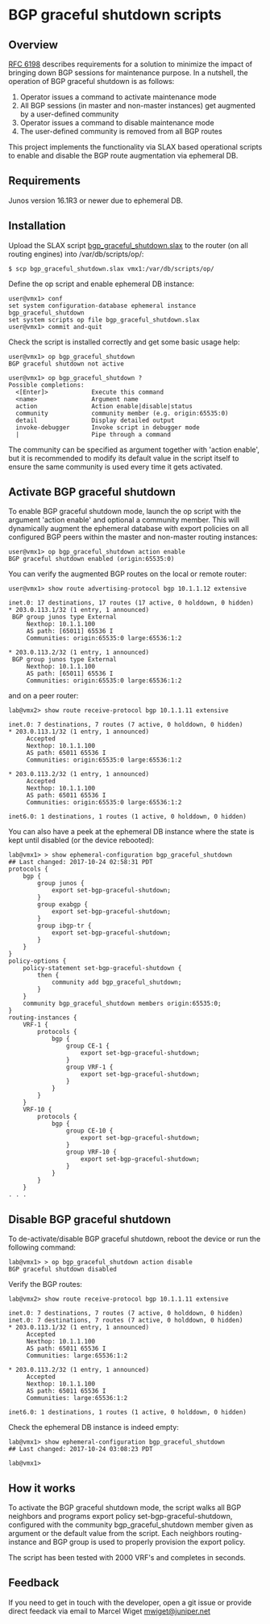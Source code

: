 # BGP graceful shutdown scripts

## Overview
[RFC 6198](https://tools.ietf.org/html/rfc6198) describes requirements for a solution to minimize the impact of bringing down BGP sessions for maintenance purpose. In a nutshell, the operation of BGP graceful shutdown is as follows:

1. Operator issues a command to activate maintenance mode
2. All BGP sessions (in master and non-master instances) get augmented by a user-defined community
3. Operator issues a command to disable maintenance mode 
4. The user-defined community is removed from all BGP routes

This project implements the functionality via SLAX based operational scripts to enable and disable the BGP route augmentation via ephemeral DB. 

## Requirements

Junos version 16.1R3 or newer due to ephemeral DB.

## Installation

Upload the SLAX script [bgp_graceful_shutdown.slax](bgp_graceful_shutdown.slax) to the router (on all routing engines) into /var/db/scripts/op/:

```
$ scp bgp_graceful_shutdown.slax vmx1:/var/db/scripts/op/
```

Define the op script and enable ephemeral DB instance:

```
user@vmx1> conf
set system configuration-database ephemeral instance bgp_graceful_shutdown
set system scripts op file bgp_graceful_shutdown.slax
user@vmx1> commit and-quit
```

Check the script is installed correctly and get some basic usage help:

```
user@vmx1> op bgp_graceful_shutdown 
BGP graceful shutdown not active

user@vmx1> op bgp_graceful_shutdown ?  
Possible completions:
  <[Enter]>            Execute this command
  <name>               Argument name
  action               Action enable|disable|status
  community            community member (e.g. origin:65535:0)
  detail               Display detailed output
  invoke-debugger      Invoke script in debugger mode
  |                    Pipe through a command 
```

The community can be specified as argument together with 'action enable', but it is recommended to modify its default value in the script itself to ensure the same community is used every time it gets activated.

## Activate BGP graceful shutdown

To enable BGP graceful shutdown mode, launch the op script with the argument 'action enable' and optional a community member. This will dynamically augment the ephemeral database with export policies on all configured BGP peers within the master and non-master routing instances:

```
user@vmx1> op bgp_graceful_shutdown action enable     
BGP graceful shutdown enabled (origin:65535:0)
```

You can verify the augmented BGP routes on the local or remote router:

```
user@vmx1> show route advertising-protocol bgp 10.1.1.12 extensive 

inet.0: 17 destinations, 17 routes (17 active, 0 holddown, 0 hidden)
* 203.0.113.1/32 (1 entry, 1 announced)
 BGP group junos type External
     Nexthop: 10.1.1.100
     AS path: [65011] 65536 I
     Communities: origin:65535:0 large:65536:1:2

* 203.0.113.2/32 (1 entry, 1 announced)
 BGP group junos type External
     Nexthop: 10.1.1.100
     AS path: [65011] 65536 I
     Communities: origin:65535:0 large:65536:1:2
```

and on a peer router:

```
lab@vmx2> show route receive-protocol bgp 10.1.1.11 extensive                                                  

inet.0: 7 destinations, 7 routes (7 active, 0 holddown, 0 hidden)
* 203.0.113.1/32 (1 entry, 1 announced)
     Accepted
     Nexthop: 10.1.1.100
     AS path: 65011 65536 I
     Communities: origin:65535:0 large:65536:1:2

* 203.0.113.2/32 (1 entry, 1 announced)
     Accepted
     Nexthop: 10.1.1.100
     AS path: 65011 65536 I
     Communities: origin:65535:0 large:65536:1:2

inet6.0: 1 destinations, 1 routes (1 active, 0 holddown, 0 hidden)
```

You can also have a peek at the ephemeral DB instance where the state is kept until disabled (or the device rebooted):

```
lab@vmx1> > show ephemeral-configuration bgp_graceful_shutdown   
## Last changed: 2017-10-24 02:58:31 PDT
protocols {
    bgp {
        group junos {
            export set-bgp-graceful-shutdown;
        }
        group exabgp {
            export set-bgp-graceful-shutdown;
        }
        group ibgp-tr {
            export set-bgp-graceful-shutdown;
        }
    }
}
policy-options {
    policy-statement set-bgp-graceful-shutdown {
        then {
            community add bgp_graceful_shutdown;
        }
    }
    community bgp_graceful_shutdown members origin:65535:0;
}
routing-instances {
    VRF-1 {
        protocols {
            bgp {
                group CE-1 {
                    export set-bgp-graceful-shutdown;
                }                       
                group VRF-1 {           
                    export set-bgp-graceful-shutdown;
                }                       
            }                           
        }                               
    }           
    VRF-10 {                            
        protocols {                     
            bgp {                       
                group CE-10 {           
                    export set-bgp-graceful-shutdown;
                }                       
                group VRF-10 {          
                    export set-bgp-graceful-shutdown;
                }                       
            }                           
        }                               
    }                                        
. . .
```

## Disable BGP graceful shutdown

To de-activate/disable BGP graceful shutdown, reboot the device or run the following command:

```
lab@vmx1> > op bgp_graceful_shutdown action disable 
BGP graceful shutdown disabled
```

Verify the BGP routes:

```
lab@vmx2> show route receive-protocol bgp 10.1.1.11 extensive   

inet.0: 7 destinations, 7 routes (7 active, 0 holddown, 0 hidden)
inet.0: 7 destinations, 7 routes (7 active, 0 holddown, 0 hidden)
* 203.0.113.1/32 (1 entry, 1 announced)
     Accepted
     Nexthop: 10.1.1.100
     AS path: 65011 65536 I
     Communities: large:65536:1:2

* 203.0.113.2/32 (1 entry, 1 announced)
     Accepted
     Nexthop: 10.1.1.100
     AS path: 65011 65536 I
     Communities: large:65536:1:2

inet6.0: 1 destinations, 1 routes (1 active, 0 holddown, 0 hidden)
```

Check the ephemeral DB instance is indeed empty:

```
lab@vmx1> show ephemeral-configuration bgp_graceful_shutdown                 
## Last changed: 2017-10-24 03:08:23 PDT

lab@vmx1>
```

## How it works

To activate the BGP graceful shutdown mode, the script walks all BGP neighbors and programs export policy set-bgp-graceful-shutdown, configured with the community bgp_graceful_shutdown member given as argument or the default value from the script. Each neighbors routing-instance and BGP group is used to properly provision the export policy.

The script has been tested with 2000 VRF's and completes in seconds.

## Feedback

If you need to get in touch with the developer, open a git issue or provide direct feedack via email to Marcel Wiget <mwiget@juniper.net>

